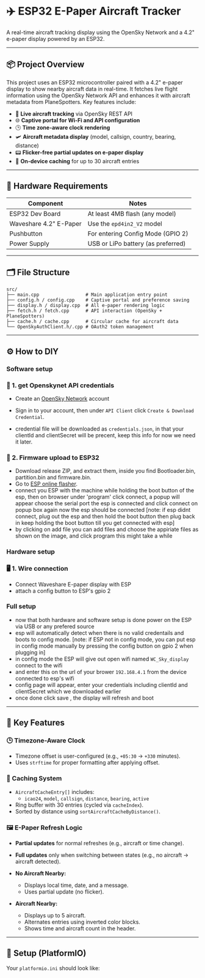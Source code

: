 # ✈️ ESP32 E-Paper Aircraft Tracker

A real-time aircraft tracking display using the OpenSky Network and a 4.2" e-paper display powered by an ESP32.

---

## 📦 Project Overview

This project uses an ESP32 microcontroller paired with a 4.2" e-paper display to show nearby aircraft data in real-time. It fetches live flight information using the OpenSky Network API and enhances it with aircraft metadata from PlaneSpotters. Key features include:

- 📡 **Live aircraft tracking** via OpenSky REST API  
- 🌐 **Captive portal for Wi-Fi and API configuration**  
- 🕒 **Time zone-aware clock rendering**  
- 🛩 **Aircraft metadata display** (model, callsign, country, bearing, distance)  
- 📟 **Flicker-free partial updates on e-paper display**  
- 🧠 **On-device caching** for up to 30 aircraft entries  

---

## 🧱 Hardware Requirements

| Component               | Notes                                 |
|------------------------|----------------------------------------|
| ESP32 Dev Board        | At least 4MB flash (any model)         |
| Waveshare 4.2" E-Paper | Use the `epd4in2_V2` model              |
| Pushbutton             | For entering Config Mode (GPIO 2)      |
| Power Supply           | USB or LiPo battery (as preferred)     |

---

## 🗂 File Structure
```
src/
├── main.cpp                 # Main application entry point
├── config.h / config.cpp    # Captive portal and preference saving
├── display.h / display.cpp  # All e-paper rendering logic
├── fetch.h / fetch.cpp      # API interaction (OpenSky + PlaneSpotters)
├── cache.h / cache.cpp      # Circular cache for aircraft data
└── OpenSkyAuthClient.h/.cpp # OAuth2 token management
```

---

## ⚙️ How to DIY

### Software setup
### 🔧 1. get Openskynet API credentials

- Create an [OpenSky Network](https://auth.opensky-network.org/auth/realms/opensky-network/protocol/openid-connect/auth?response_type=code&client_id=website-ui&scope=openid&redirect_uri=https%3A%2F%2Fopensky-network.org%2Fredirect-uri&state=6946459d-6755-4361-887d-81976590974b) account 

- Sign in to your account, then under `API Client` click `Create & Download Credential`.
- credential file will be downloaded as `credentials.json`, in that your clientId	and clientSecret will be precent, keep this info for now we need it later.

### 🚀 2. Firmware upload to ESP32

- Download release ZIP, and extract them, inside you find Bootloader.bin, partition.bin and firmware.bin.
- Go to [ESP online flasher](https://espressif.github.io/esptool-js/).
- connect you ESP with the machine while holding the boot button of the esp, then on browser under 'program' click connect, a popup will appear choose the serial port the esp is connected and click connect on popup box again now the esp should be connected [note: if esp didnt connect, plug out the esp and then hold the boot button then plug back in keep holding the boot button till you get connected with esp]
- by clicking on add file you can add files and choose the appiriate files as shown on the image, and click program this might take a while

### Hardware setup
### 🖥 1. Wire connection
- Connect Waveshare E-paper display with ESP
- attach a config button to ESP's gpio 2

### Full setup
- now that both hardware and software setup is done power on the ESP via USB or any prefered source
- esp will automatically detect when there is no valid credentails and boots to config mode. [note: if ESP not in config mode, you can put esp in config mode manually by pressing the config button on gpio 2 when plugging in]
- in config mode the ESP will give out open wifi named `WC_Sky_display` connect to the wifi
- and enter this on the url of your brower `192.168.4.1` from the device connected to esp's wifi
- config page will appear, enter your credentials including clientId	and clientSecret which we downloaded earlier
- once done click save , the display will refresh and boot 

---

## 🧠 Key Features

### 🕒 Timezone-Aware Clock

- Timezone offset is user-configured (e.g., `+05:30` → `+330` minutes).
- Uses `strftime` for proper formatting after applying offset.

### 🧠 Caching System

- `AircraftCacheEntry[]` includes:
  - `icao24`, `model`, `callsign`, `distance`, `bearing`, `active`
- Ring buffer with 30 entries (cycled via `cacheIndex`).
- Sorted by distance using `sortAircraftCacheByDistance()`.

### 🖼 E-Paper Refresh Logic

- **Partial updates** for normal refreshes (e.g., aircraft or time change).
- **Full updates** only when switching between states (e.g., no aircraft → aircraft detected).

- **No Aircraft Nearby:**
  - Displays local time, date, and a message.
  - Uses partial update (no flicker).

- **Aircraft Nearby:**
  - Displays up to 5 aircraft.
  - Alternates entries using inverted color blocks.
  - Shows time and aircraft count in the header.
---

## 🔧 Setup (PlatformIO)

Your `platformio.ini` should look like:


